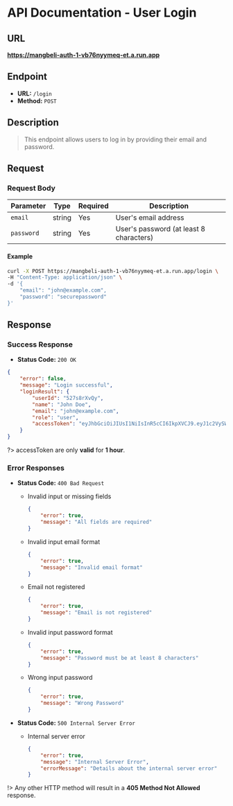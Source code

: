 # **API Documentation - User Login**

## URL

**https://mangbeli-auth-1-vb76nyymeq-et.a.run.app**

## Endpoint

- **URL:** `/login`
- **Method:** `POST`

## Description

> This endpoint allows users to log in by providing their email and password.

## Request

### Request Body

| Parameter | Type   | Required | Description                            |
| --------- | ------ | -------- | -------------------------------------- |
| `email`   | string | Yes      | User's email address                   |
| `password`| string | Yes      | User's password (at least 8 characters)|

#### Example
```bash
curl -X POST https://mangbeli-auth-1-vb76nyymeq-et.a.run.app/login \
-H "Content-Type: application/json" \
-d '{
    "email": "john@example.com",
    "password": "securepassword"
}'
```

## Response

### Success Response

- **Status Code:** `200 OK`
```json
{
  	"error": false,
  	"message": "Login successful",
  	"loginResult": {
    	"userId": "527s8rXvQy",
    	"name": "John Doe",
    	"email": "john@example.com",
    	"role": "user",
    	"accessToken": "eyJhbGciOiJIUsI1NiIsInR5cCI6IkpXVCJ9.eyJ1c2VySWQiOiI1MjdHOHJYdlF5IiwiZW1haWwiOiJmYWl6QG1hbmdiZWxpLmNvbSIsInJsbGUiOiJ1c2VyIiwiaWF0IjoxNzAxNzYzODEzsCJleHAiOjE3MDE4NTAyMTN9.dIcsi2GJaBD_0JDQ17lPplmJbsh16mxtk8OsqfVPVug"
	}
}
```

?> accessToken are only **valid** for **1 hour**.

### Error Responses

- **Status Code:** `400 Bad Request`
    - Invalid input or missing fields
        ```json
        {
            "error": true,
            "message": "All fields are required"
        }
        ```

    - Invalid input email format
        ```json
        {
            "error": true,
            "message": "Invalid email format"
        }
        ```

    - Email not registered
        ```json
        {
            "error": true,
            "message": "Email is not registered"
        }
        ```

    - Invalid input password format
        ```json
        {
            "error": true,
            "message": "Password must be at least 8 characters"
        }
        ```

	- Wrong input password
		```json
		{
			"error": true,
            "message": "Wrong Password"
		}
		```

- **Status Code:** `500 Internal Server Error`
    - Internal server error
        ```json
        {
            "error": true,
            "message": "Internal Server Error",
            "errorMessage": "Details about the internal server error"
        }
        ```

!> Any other HTTP method will result in a **405 Method Not Allowed** response.
